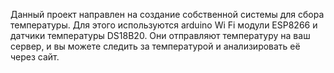 Данный проект направлен на создание собственной системы для сбора температуры. Для этого используются arduino Wi Fi модули ESP8266 и датчики температуры DS18B20. Они отправляют температуру на ваш сервер, и вы можете следить за температурой и анализировать её через сайт. 
